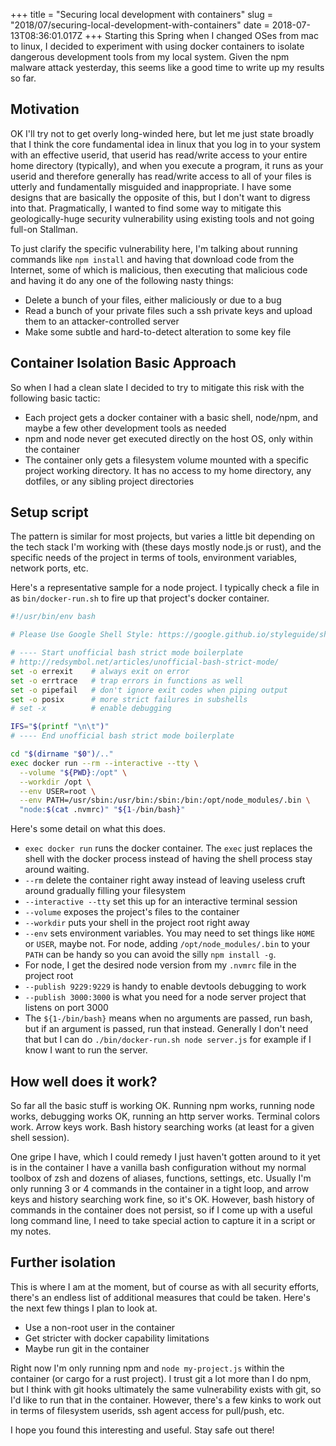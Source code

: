+++
title = "Securing local development with containers"
slug = "2018/07/securing-local-development-with-containers"
date = 2018-07-13T08:36:01.017Z
+++
Starting this Spring when I changed OSes from mac to linux, I decided to experiment with using docker containers to isolate dangerous development tools from my local system. Given the npm malware attack yesterday, this seems like a good time to write up my results so far.

## Motivation

OK I'll try not to get overly long-winded here, but let me just state broadly that I think the core fundamental idea in linux that you log in to your system with an effective userid, that userid has read/write access to your entire home directory (typically), and when you execute a program, it runs as your userid and therefore generally has read/write access to all of your files is utterly and fundamentally misguided and inappropriate. I have some designs that are basically the opposite of this, but I don't want to digress into that. Pragmatically, I wanted to find some way to mitigate this geologically-huge security vulnerability using existing tools and not going full-on Stallman.

To just clarify the specific vulnerability here, I'm talking about running commands like `npm install` and having that download code from the Internet, some of which is malicious, then executing that malicious code and having it do any one of the following nasty things:

* Delete a bunch of your files, either maliciously or due to a bug
* Read a bunch of your private files such a ssh private keys and upload them to an attacker-controlled server
* Make some subtle and hard-to-detect alteration to some key file

## Container Isolation Basic Approach

So when I had a clean slate I decided to try to mitigate this risk with the following basic tactic:

* Each project gets a docker container with a basic shell, node/npm, and maybe a few other development tools as needed
* npm and node never get executed directly on the host OS, only within the container
* The container only gets a filesystem volume mounted with a specific project working directory. It has no access to my home directory, any dotfiles, or any sibling project directories

## Setup script

The pattern is similar for most projects, but varies a little bit depending on the tech stack I'm working with (these days mostly node.js or rust), and the specific needs of the project in terms of tools, environment variables, network ports, etc.

Here's a representative sample for a node project. I typically check a file in as `bin/docker-run.sh` to fire up that project's docker container.

```bash
#!/usr/bin/env bash

# Please Use Google Shell Style: https://google.github.io/styleguide/shell.xml

# ---- Start unofficial bash strict mode boilerplate
# http://redsymbol.net/articles/unofficial-bash-strict-mode/
set -o errexit    # always exit on error
set -o errtrace   # trap errors in functions as well
set -o pipefail   # don't ignore exit codes when piping output
set -o posix      # more strict failures in subshells
# set -x          # enable debugging

IFS="$(printf "\n\t")"
# ---- End unofficial bash strict mode boilerplate

cd "$(dirname "$0")/.."
exec docker run --rm --interactive --tty \
  --volume "${PWD}:/opt" \
  --workdir /opt \
  --env USER=root \
  --env PATH=/usr/sbin:/usr/bin:/sbin:/bin:/opt/node_modules/.bin \
  "node:$(cat .nvmrc)" "${1-/bin/bash}"
```

Here's some detail on what this does.

* `exec docker run` runs the docker container. The `exec` just replaces the shell with the docker process instead of having the shell process stay around waiting.
* `--rm` delete the container right away instead of leaving useless cruft around gradually filling your filesystem
* `--interactive --tty` set this up for an interactive terminal session
* `--volume` exposes the project's files to the container
* `--workdir` puts your shell in the project root right away
* `--env` sets environment variables. You may need to set things like `HOME` or `USER`, maybe not. For node, adding `/opt/node_modules/.bin` to your `PATH` can be handy so you can avoid the silly `npm install -g`.
* For node, I get the desired node version from my `.nvmrc` file in the project root
* `--publish 9229:9229` is handy to enable devtools debugging to work
* `--publish 3000:3000` is what you need for a node server project that listens on port 3000
* The `${1-/bin/bash}` means when no arguments are passed, run bash, but if an argument is passed, run that instead. Generally I don't need that but I can do `./bin/docker-run.sh node server.js` for example if I know I want to run the server.

## How well does it work?

So far all the basic stuff is working OK. Running npm works, running node works, debugging works OK, running an http server works. Terminal colors work. Arrow keys work. Bash history searching works (at least for a given shell session).

One gripe I have, which I could remedy I just haven't gotten around to it yet is in the container I have a vanilla bash configuration without my normal toolbox of zsh and dozens of aliases, functions, settings, etc. Usually I'm only running 3 or 4 commands in the container in a tight loop, and arrow keys and history searching work fine, so it's OK. However, bash history of commands in the container does not persist, so if I come up with a useful long command line, I need to take special action to capture it in a script or my notes.

## Further isolation

This is where I am at the moment, but of course as with all security efforts, there's an endless list of additional measures that could be taken. Here's the next few things I plan to look at.

* Use a non-root user in the container
* Get stricter with docker capability limitations
* Maybe run git in the container

Right now I'm only running npm and `node my-project.js` within the container (or cargo for a rust project). I trust git a lot more than I do npm, but I think with git hooks ultimately the same vulnerability exists with git, so I'd like to run that in the container. However, there's a few kinks to work out in terms of filesystem userids, ssh agent access for pull/push, etc.

I hope you found this interesting and useful. Stay safe out there!
